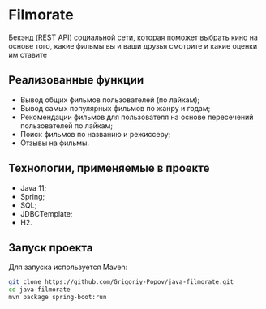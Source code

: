 # Filmorate
Бекэнд (REST API) социальной сети, которая поможет выбрать кино на основе того, какие фильмы вы и ваши друзья смотрите и какие оценки им ставите
## Реализованные функции
* Вывод общих фильмов пользователей (по лайкам);
* Вывод самых популярных фильмов по жанру и годам;
* Рекомендации фильмов для пользователя на основе пересечений пользователей по лайкам;
* Поиск фильмов по названию и режиссеру;
* Отзывы на фильмы.
## Технологии, применяемые в проекте
* Java 11;
* Spring;
* SQL;
* JDBCTemplate;
* H2.
## Запуск проекта
Для запуска используется Maven:
```bash
git clone https://github.com/Grigoriy-Popov/java-filmorate.git
cd java-filmorate
mvn package spring-boot:run
```
